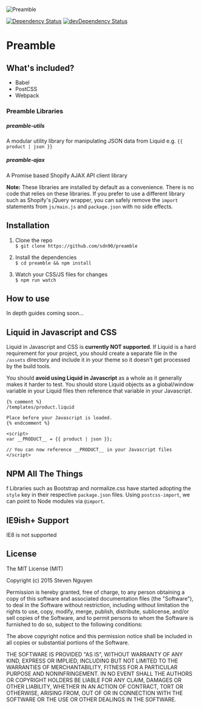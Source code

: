 ![Preamble](http://i.imgur.com/txdVpFn.png)

[![Dependency Status](https://david-dm.org/sdn90/preamble.svg)](https://david-dm.org/sdn90/preamble)
[![devDependency Status](https://david-dm.org/sdn90/preamble/dev-status.svg)](https://david-dm.org/sdn90/preamble#info=devDependencies)

# Preamble

## What's included?

* Babel
* PostCSS
* Webpack

### Preamble Libraries

##### preamble-utils
A modular utility library for manipulating JSON data from Liquid e.g. `{{ product | json }}`

##### preamble-ajax
A Promise based Shopify AJAX API client library

**Note:** These libraries are installed by default as a convenience. There is no code that relies on these libraries. If you prefer to use a different library such as Shopify's jQuery wrapper, you can safely remove the `import` statements from `js/main.js` and `package.json` with no side effects.

## Installation
1. Clone the repo  
`$ git clone https://github.com/sdn90/preamble`

2. Install the dependencies  
`$ cd preamble && npm install`

3. Watch your CSS/JS files for changes   
`$ npm run watch`

## How to use
In depth guides coming soon...

## Liquid in Javascript and CSS
Liquid in Javascript and CSS is **currently NOT supported**. If Liquid is a hard requirement for your project, you should create a separate file in the `/assets` directory and include it in your theme so it doesn't get processed by the build tools.

You should **avoid using Liquid in Javascript** as a whole as it generally makes it harder to test. You should store Liquid objects as a global/window variable in your Liquid files then reference that variable in your Javascript.

```liquid
{% comment %}
/templates/product.liquid

Place before your Javascript is loaded.
{% endcomment %}

<script>
var __PRODUCT__ = {{ product | json }};

// You can now reference __PRODUCT__ in your Javascript files 
</script>
```

## NPM All The Things
 f
Libraries such as Bootstrap and normalize.css have started adopting the `style` key in their respective `package.json` files. Using `postcss-import`, we can point to Node modules via `@import`.

## IE9ish+ Support
IE8 is not supported

## License
The MIT License (MIT)

Copyright (c) 2015 Steven Nguyen

Permission is hereby granted, free of charge, to any person obtaining a copy
of this software and associated documentation files (the "Software"), to deal
in the Software without restriction, including without limitation the rights
to use, copy, modify, merge, publish, distribute, sublicense, and/or sell
copies of the Software, and to permit persons to whom the Software is
furnished to do so, subject to the following conditions:

The above copyright notice and this permission notice shall be included in
all copies or substantial portions of the Software.

THE SOFTWARE IS PROVIDED "AS IS", WITHOUT WARRANTY OF ANY KIND, EXPRESS OR
IMPLIED, INCLUDING BUT NOT LIMITED TO THE WARRANTIES OF MERCHANTABILITY,
FITNESS FOR A PARTICULAR PURPOSE AND NONINFRINGEMENT. IN NO EVENT SHALL THE
AUTHORS OR COPYRIGHT HOLDERS BE LIABLE FOR ANY CLAIM, DAMAGES OR OTHER
LIABILITY, WHETHER IN AN ACTION OF CONTRACT, TORT OR OTHERWISE, ARISING FROM,
OUT OF OR IN CONNECTION WITH THE SOFTWARE OR THE USE OR OTHER DEALINGS IN
THE SOFTWARE.
